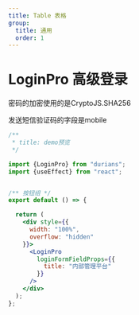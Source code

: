 ```yaml
---
title: Table 表格
group:
  title: 通用
  order: 1
---
```


# LoginPro 高级登录


密码的加密使用的是CryptoJS.SHA256

发送短信验证码的字段是mobile

```jsx
/**
 * title: demo预览
 */

import {LoginPro} from "durians";
import {useEffect} from "react";


/** 按钮组 */
export default () => {

  return (
    <div style={{
      width: "100%",
      overflow: "hidden"
    }}>
      <LoginPro
        loginFormFieldProps={{
          title: "内部管理平台"
        }}
      />
    </div>
  );
};
```
